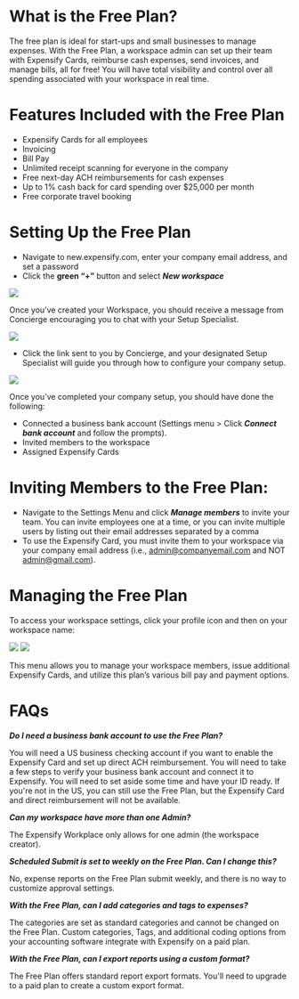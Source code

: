 ---
---
<!-- The lines above are required by Jekyll to process the .md file -->

# What is the Free Plan?
The free plan is ideal for start-ups and small businesses to manage expenses. With the Free Plan, a workspace admin can set up their team with Expensify Cards, reimburse cash expenses, send invoices, and manage bills, all for free! You will have total visibility and control over all spending associated with your workspace in real time.

# Features Included with the Free Plan
- Expensify Cards for all employees
- Invoicing
- Bill Pay
- Unlimited receipt scanning for everyone in the company
- Free next-day ACH reimbursements for cash expenses
- Up to 1% cash back for card spending over $25,000 per month
- Free corporate travel booking

# Setting Up the Free Plan
- Navigate to new.expensify.com, enter your company email address, and set a password
- Click the **green “+”** button and select **_New workspace_**

<img class="image" src="/assets/images/new-workspace.png">

Once you’ve created your Workspace, you should receive a message from Concierge encouraging you to chat with your Setup Specialist.

<img class="image" src="/assets/images/chat-with-concierge-setup.png">

- Click the link sent to you by Concierge, and your designated Setup Specialist will guide you through how to configure your company setup.

<img class="image" src="/assets/images/chat-with-setup-specialist.png">

Once you’ve completed your company setup, you should have done the following:

- Connected a business bank account (Settings menu > Click **_Connect bank account_** and follow the prompts).
- Invited members to the workspace
- Assigned Expensify Cards

# Inviting Members to the Free Plan:
- Navigate to the Settings Menu and click **_Manage members_** to invite your team. You can invite employees one at a time, or you can invite multiple users by listing out their email addresses separated by a comma
- To use the Expensify Card, you must invite them to your workspace via your company email address (i.e., admin@companyemail.com and NOT admin@gmail.com).

# Managing the Free Plan
To access your workspace settings, click your profile icon and then on your workspace name:

<img class="image" src="/assets/images/profile-settings.png">
<img class="image" src="/assets/images/workspace-settings.png">

This menu allows you to manage your workspace members, issue additional Expensify Cards, and utilize this plan’s various bill pay and payment options.

# FAQs
**_Do I need a business bank account to use the Free Plan?_**

You will need a US business checking account if you want to enable the Expensify Card and set up direct ACH reimbursement.
You will need to take a few steps to verify your business bank account and connect it to Expensify. You will need to set aside some time and have your ID ready.
If you're not in the US, you can still use the Free Plan, but the Expensify Card and direct reimbursement will not be available.

**_Can my workspace have more than one Admin?_**

The Expensify Workplace only allows for one admin (the workspace creator).

**_Scheduled Submit is set to weekly on the Free Plan. Can I change this?_**

No, expense reports on the Free Plan submit weekly, and there is no way to customize approval settings.

**_With the Free Plan, can I add categories and tags to expenses?_**

The categories are set as standard categories and cannot be changed on the Free Plan. Custom categories, Tags, and additional coding options from your accounting software integrate with Expensify on a paid plan.

**_With the Free Plan, can I export reports using a custom format?_**

The Free Plan offers standard report export formats. You'll need to upgrade to a paid plan to create a custom export format.
